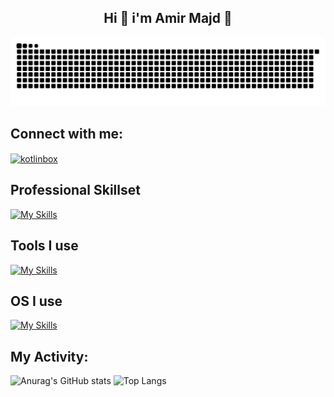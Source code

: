 
<h2 align="center">Hi 👋 i'm Amir Majd 🤖</h2>
<img src="./github-contribution-grid-snake.svg" alt="just for fun :D">

## Connect with me:
<p align="left">
<a href="https://t.me/Amir86Majd" target="blank"><img align="center" src="https://cdn.worldvectorlogo.com/logos/telegram-1.svg" alt="kotlinbox" height="30" width="40" alt='@Fwldom' /></a>
</p>

## Professional Skillset
[![My Skills](https://skillicons.dev/icons?i=html,dotnet,csharp&theme=dark)](https://skillicons.dev)

## Tools I use
[![My Skills](https://skillicons.dev/icons?i=visualstudio,vscode,github&theme=dark)](https://skillicons.dev)

## OS I use
[![My Skills](https://skillicons.dev/icons?i=windows,android&theme=dark)](https://skillicons.dev)

## My Activity:
<p display="flex">
  
   ![Anurag's GitHub stats](https://github-readme-stats.vercel.app/api?username=AmirMajd86&show_icons=true&bg_color=00000000)
  ![Top Langs](https://github-readme-stats.vercel.app/api/top-langs/?username=AmirMajd86)

</p>


